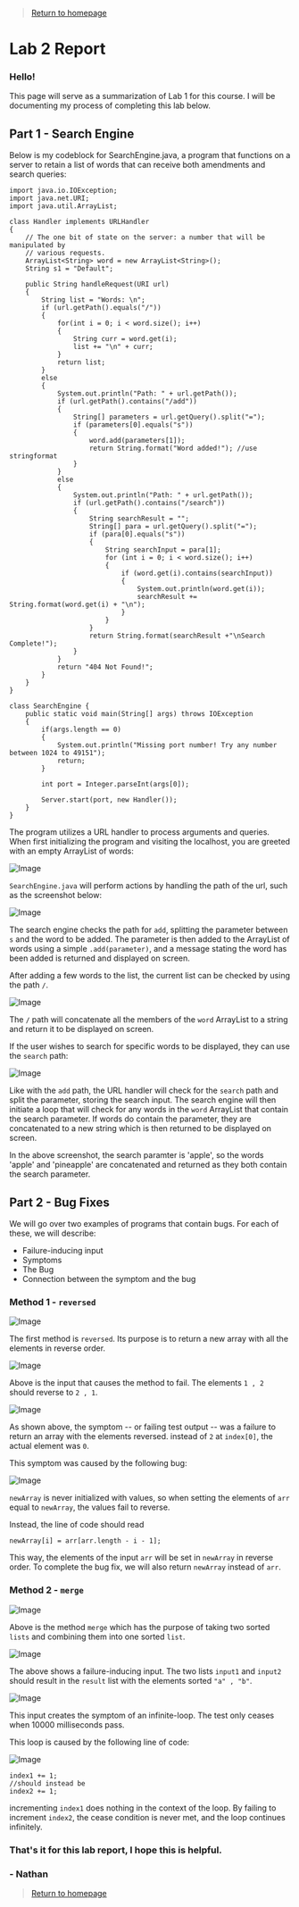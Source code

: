 >[Return to homepage](index.md)
# Lab 2 Report
### Hello!
This page will serve as a summarization of Lab 1 for this course. I will be documenting my process of completing this lab below.

## Part 1 - Search Engine
Below is my codeblock for SearchEngine.java, a program that functions on a server to retain a list of words that can receive both amendments and search queries:

~~~
import java.io.IOException;
import java.net.URI;
import java.util.ArrayList;

class Handler implements URLHandler 
{
    // The one bit of state on the server: a number that will be manipulated by
    // various requests.
    ArrayList<String> word = new ArrayList<String>();
    String s1 = "Default";
    
    public String handleRequest(URI url) 
    {
        String list = "Words: \n";
        if (url.getPath().equals("/")) 
        {
            for(int i = 0; i < word.size(); i++)
            {
                String curr = word.get(i);
                list += "\n" + curr;
            }
            return list;
        } 
        else 
        {
            System.out.println("Path: " + url.getPath());
            if (url.getPath().contains("/add")) 
            {
                String[] parameters = url.getQuery().split("=");
                if (parameters[0].equals("s")) 
                {
                    word.add(parameters[1]);
                    return String.format("Word added!"); //use stringformat
                }
            }
            else 
            {
                System.out.println("Path: " + url.getPath());
                if (url.getPath().contains("/search")) 
                {
                    String searchResult = "";
                    String[] para = url.getQuery().split("=");
                    if (para[0].equals("s")) 
                    {
                        String searchInput = para[1];
                        for (int i = 0; i < word.size(); i++)
                        {
                            if (word.get(i).contains(searchInput))
                            {
                                System.out.println(word.get(i));
                                searchResult += String.format(word.get(i) + "\n");
                            }
                        }
                    }
                    return String.format(searchResult +"\nSearch Complete!");
                }
            }
            return "404 Not Found!";
        }
    }
}

class SearchEngine {
    public static void main(String[] args) throws IOException 
    {
        if(args.length == 0)
        {
            System.out.println("Missing port number! Try any number between 1024 to 49151");
            return;
        }

        int port = Integer.parseInt(args[0]);

        Server.start(port, new Handler());
    }
}
~~~

The program utilizes a URL handler to process arguments and queries. When first initializing the program and visiting the localhost, you are greeted with an empty ArrayList of words:

![Image](lab2pics/run1.PNG)

`SearchEngine.java` will perform actions by handling the path of the url, such as the screenshot below:

![Image](lab2pics/run2.PNG)

The search engine checks the path for `add`, splitting the parameter between `s` and the word to be added. The parameter is then added to the ArrayList of words using a simple `.add(parameter)`, and a message stating the word has been added is returned and displayed on screen.

After adding a few words to the list, the current list can be checked by using the path `/`.

![Image](lab2pics/run3.PNG)

The `/` path will concatenate all the members of the `word` ArrayList to a string and return it to be displayed on screen. 

If the user wishes to search for specific words to be displayed, they can use the `search` path:

![Image](lab2pics/run4.PNG)

Like with the `add` path, the URL handler will check for the `search` path and split the parameter, storing the search input. The search engine will then initiate a loop that will check for any words in the `word` ArrayList that contain the search parameter. If words do contain the parameter, they are concatenated to a new string which is then returned to be displayed on screen. 

In the above screenshot, the search paramter is 'apple', so the words 'apple' and 'pineapple' are concatenated and returned as they both contain the search parameter.

## Part 2 - Bug Fixes

We will go over two examples of programs that contain bugs. For each of these, we will describe:

* Failure-inducing input
* Symptoms
* The Bug
* Connection between the symptom and the bug

### Method 1 - `reversed`

![Image](lab2pics/1bug4.PNG)

The first method is `reversed`. Its purpose is to return a new array with all the elements in reverse order.

![Image](lab2pics/1bug3.PNG)

Above is the input that causes the method to fail. The elements `1 , 2` should reverse to `2 , 1`.

![Image](lab2pics/1bug2.PNG)

As shown above, the symptom -- or failing test output -- was a failure to return an array with the elements reversed. instead of `2` at `index[0]`, the actual element was `0`.

This symptom was caused by the following bug:

![Image](lab2pics/1bug1.PNG)

`newArray` is never initialized with values, so when setting the elements of `arr` equal to `newArray`, the values fail to reverse.

Instead, the line of code should read 
~~~
newArray[i] = arr[arr.length - i - 1];
~~~
This way, the elements of the input `arr` will be set in `newArray` in reverse order.
To complete the bug fix, we will also return `newArray` instead of `arr`.

### Method 2 - `merge`

![Image](lab2pics/2bug4.PNG)

Above is the method `merge` which has the purpose of taking two sorted `lists` and combining them into one sorted `list`.

![Image](lab2pics/2bug2.PNG)

The above shows a failure-inducing input. The two lists `input1` and `input2` should result in the `result` list with the elements sorted `"a" , "b"`.

![Image](lab2pics/2bug1.PNG)

This input creates the symptom of an infinite-loop. The test only ceases when 10000 milliseconds pass.

This loop is caused by the following line of code:

![Image](lab2pics/2bug3.PNG)

~~~
index1 += 1;
//should instead be
index2 += 1;
~~~
incrementing `index1` does nothing in the context of the loop. By failing to increment `index2`, the cease condition is never met, and the loop continues infinitely.

### That's it for this lab report, I hope this is helpful. 

### - Nathan

>[Return to homepage](index.md)